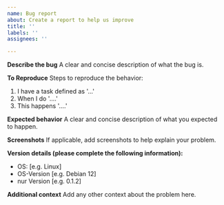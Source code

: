```yaml
---
name: Bug report
about: Create a report to help us improve
title: ''
labels: ''
assignees: ''

---
```


**Describe the bug**
A clear and concise description of what the bug is.

**To Reproduce**
Steps to reproduce the behavior:
1. I have a task defined as '...'
2. When I do '....'
3. This happens '....'

**Expected behavior**
A clear and concise description of what you expected to happen.

**Screenshots**
If applicable, add screenshots to help explain your problem.

**Version details (please complete the following information):**
 - OS: [e.g. Linux]
 - OS-Version [e.g. Debian 12]
 - nur Version [e.g. 0.1.2]

**Additional context**
Add any other context about the problem here.
